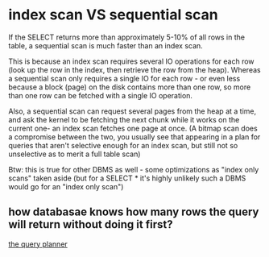 # index scan VS sequential scan

If the SELECT returns more than approximately 5-10% of all rows in the table, a sequential scan is much faster than an index scan.

This is because an index scan requires several IO operations for each row (look up the row in the index, then retrieve the row from the heap). Whereas a sequential scan only requires a single IO for each row - or even less because a block (page) on the disk contains more than one row, so more than one row can be fetched with a single IO operation.

Also, a sequential scan can request several pages from the heap at a time, and ask the kernel to be fetching the next chunk while it works on the current one- an index scan fetches one page at once. (A bitmap scan does a compromise between the two, you usually see that appearing in a plan for queries that aren't selective enough for an index scan, but still not so unselective as to merit a full table scan)

Btw: this is true for other DBMS as well - some optimizations as "index only scans" taken aside (but for a SELECT * it's highly unlikely such a DBMS would go for an "index only scan")

## how databasae  knows how many rows the query will return without doing it first?

[the query planner](https://www.postgresql.org/docs/current/planner-stats.html)
